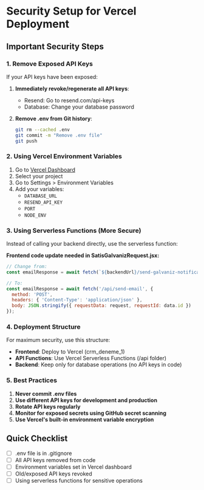 # Security Setup for Vercel Deployment

## Important Security Steps

### 1. Remove Exposed API Keys
If your API keys have been exposed:
1. **Immediately revoke/regenerate all API keys**:
   - Resend: Go to resend.com/api-keys
   - Database: Change your database password

2. **Remove .env from Git history**:
   ```bash
   git rm --cached .env
   git commit -m "Remove .env file"
   git push
   ```

### 2. Using Vercel Environment Variables

1. Go to [Vercel Dashboard](https://vercel.com)
2. Select your project
3. Go to Settings > Environment Variables
4. Add your variables:
   - `DATABASE_URL`
   - `RESEND_API_KEY`
   - `PORT`
   - `NODE_ENV`

### 3. Using Serverless Functions (More Secure)

Instead of calling your backend directly, use the serverless function:

**Frontend code update needed in SatisGalvanizRequest.jsx:**
```javascript
// Change from:
const emailResponse = await fetch(`${backendUrl}/send-galvaniz-notification`, {...})

// To:
const emailResponse = await fetch('/api/send-email', {
  method: 'POST',
  headers: { 'Content-Type': 'application/json' },
  body: JSON.stringify({ requestData: request, requestId: data.id })
});
```

### 4. Deployment Structure

For maximum security, use this structure:
- **Frontend**: Deploy to Vercel (crm_deneme_1)
- **API Functions**: Use Vercel Serverless Functions (/api folder)
- **Backend**: Keep only for database operations (no API keys in code)

### 5. Best Practices

1. **Never commit .env files**
2. **Use different API keys for development and production**
3. **Rotate API keys regularly**
4. **Monitor for exposed secrets using GitHub secret scanning**
5. **Use Vercel's built-in environment variable encryption**

## Quick Checklist

- [ ] .env file is in .gitignore
- [ ] All API keys removed from code
- [ ] Environment variables set in Vercel dashboard
- [ ] Old/exposed API keys revoked
- [ ] Using serverless functions for sensitive operations